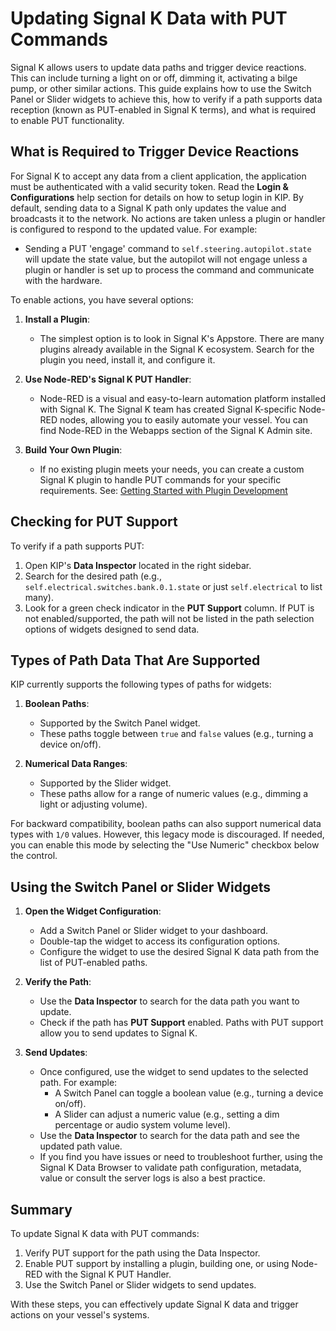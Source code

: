 # Updating Signal K Data with PUT Commands

Signal K allows users to update data paths and trigger device reactions. This can include turning a light on or off, dimming it, activating a bilge pump, or other similar actions. This guide explains how to use the Switch Panel or Slider widgets to achieve this, how to verify if a path supports data reception (known as PUT-enabled in Signal K terms), and what is required to enable PUT functionality.

## What is Required to Trigger Device Reactions
For Signal K to accept any data from a client application, the application must be authenticated with a valid security token. Read the **Login & Configurations** help section for details on how to setup login in KIP. By default, sending data to a Signal K path only updates the value and broadcasts it to the network. No actions are taken unless a plugin or handler is configured to respond to the updated value. For example:
- Sending a PUT 'engage' command to `self.steering.autopilot.state` will update the state value, but the autopilot will not engage unless a plugin or handler is set up to process the command and communicate with the hardware.

To enable actions, you have several options:
1. **Install a Plugin**:
   - The simplest option is to look in Signal K's Appstore. There are many plugins already available in the Signal K ecosystem. Search for the plugin you need, install it, and configure it.
   
2. **Use Node-RED's Signal K PUT Handler**:
   - Node-RED is a visual and easy-to-learn automation platform installed with Signal K. The Signal K team has created Signal K-specific Node-RED nodes, allowing you to easily automate your vessel. You can find Node-RED in the Webapps section of the Signal K Admin site.

3. **Build Your Own Plugin**:
   - If no existing plugin meets your needs, you can create a custom Signal K plugin to handle PUT commands for your specific requirements. See: [Getting Started with Plugin Development](https://github.com/SignalK/signalk-server/blob/master/docs/develop/plugins/README.md)

## Checking for PUT Support
To verify if a path supports PUT:
1. Open KIP's **Data Inspector** located in the right sidebar.
2. Search for the desired path (e.g., `self.electrical.switches.bank.0.1.state` or just `self.electrical` to list many).
3. Look for a green check indicator in the **PUT Support** column. If PUT is not enabled/supported, the path will not be listed in the path selection options of widgets designed to send data.

## Types of Path Data That Are Supported
KIP currently supports the following types of paths for widgets:
1. **Boolean Paths**:
   - Supported by the Switch Panel widget.
   - These paths toggle between `true` and `false` values (e.g., turning a device on/off).

2. **Numerical Data Ranges**:
   - Supported by the Slider widget.
   - These paths allow for a range of numeric values (e.g., dimming a light or adjusting volume).

For backward compatibility, boolean paths can also support numerical data types with `1/0` values. However, this legacy mode is discouraged. If needed, you can enable this mode by selecting the "Use Numeric" checkbox below the control.

## Using the Switch Panel or Slider Widgets
1. **Open the Widget Configuration**:
   - Add a Switch Panel or Slider widget to your dashboard.
   - Double-tap the widget to access its configuration options.
   - Configure the widget to use the desired Signal K data path from the list of PUT-enabled paths.

2. **Verify the Path**:
   - Use the **Data Inspector** to search for the data path you want to update.
   - Check if the path has **PUT Support** enabled. Paths with PUT support allow you to send updates to Signal K.

3. **Send Updates**:
   - Once configured, use the widget to send updates to the selected path. For example:
     - A Switch Panel can toggle a boolean value (e.g., turning a device on/off).
     - A Slider can adjust a numeric value (e.g., setting a dim percentage or audio system volume level).
    - Use the **Data Inspector** to search for the data path and see the updated path value.
    * If you find you have issues or need to troubleshoot further, using the Signal K Data Browser to validate path configuration, metadata, value or consult the server logs is also a best practice.  

## Summary
To update Signal K data with PUT commands:
1. Verify PUT support for the path using the Data Inspector.
2. Enable PUT support by installing a plugin, building one, or using Node-RED with the Signal K PUT Handler.
3. Use the Switch Panel or Slider widgets to send updates.

With these steps, you can effectively update Signal K data and trigger actions on your vessel's systems.
